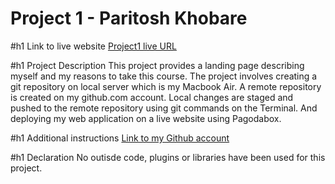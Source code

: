 <h1> Project 1 - Paritosh Khobare</h1>

#h1 Link to live website
    [Project1 live URL](http://project1-paritoshkhobare.gopagoda.com/ "Project1 live URL")

#h1 Project Description
 This project provides a landing page describing myself and my reasons to take this course. The project involves creating a git repository on local server which is my Macbook Air. A remote repository is created on my github.com account. Local changes are staged and pushed to the remote repository using git commands on the Terminal. And deploying my web application on a live website using Pagodabox.

#h1 Additional instructions
 [Link to my Github account](https://github.com/pkhobare/Project-1 "Github Link")
 
#h1 Declaration
No outisde code, plugins or libraries have been used for this project.
 
 

